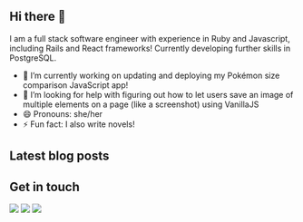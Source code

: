 ## Hi there 👋
I am a full stack software engineer with experience in Ruby and Javascript, including Rails and React frameworks! Currently developing further skills in PostgreSQL.

- 🔭 I’m currently working on updating and deploying my Pokémon size comparison JavaScript app!
- 🤔 I’m looking for help with figuring out how to let users save an image of multiple elements on a page (like a screenshot) using VanillaJS
- 😄 Pronouns: she/her
- ⚡ Fun fact: I also write novels!

## Latest blog posts
<!-- BLOG-POST-LIST:START -->
<!-- BLOG-POST-LIST:END -->

## Get in touch
<a href="https://twitter.com/sharkhamcodes"><img src="https://img.shields.io/badge/twitter-%231DA1F2.svg?&style=for-the-badge&logo=twitter&logoColor=white" /></a>
<a href="https://www.linkedin.com/in/markhamsam/"><img src="https://img.shields.io/badge/linkedin-%230077B5.svg?&style=for-the-badge&logo=linkedin&logoColor=white" /></a>
<a href="https://dev.to/sharkham"><img src="https://img.shields.io/badge/DEV.TO-%230A0A0A.svg?&style=for-the-badge&logo=dev-dot-to&logoColor=white
" /></a>

<!--
**sharkham/sharkham** is a ✨ _special_ ✨ repository because its `README.md` (this file) appears on your GitHub profile.

Here are some ideas to get you started:

- 🔭 I’m currently working on ...
- 🌱 I’m currently learning ...
- 👯 I’m looking to collaborate on ...
- 🤔 I’m looking for help with ...
- 💬 Ask me about ...
- 📫 How to reach me: ...
- 😄 Pronouns: ...
- ⚡ Fun fact: ...
-->
